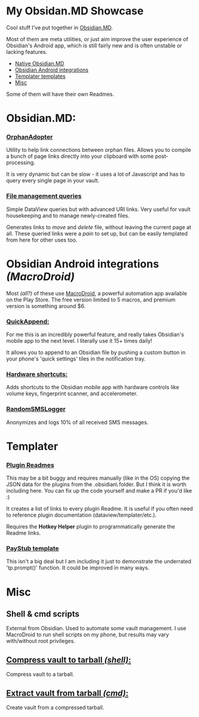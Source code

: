 # My Obsidan.MD Showcase

Cool stuff I've put together in [Obsidian.MD](https://obsidian.md).

Most of them are meta utilities, or just aim improve the user experience of Obsidian's Android app, which is still fairly new and is often unstable or lacking features.


- [Native Obsidian.MD](#obsidianmd)
- [Obsidian Android integrations](#obsidian-android-integrations-macrodroid)
- [Templater templates](#Templater)
- [Misc](#misc)

Some of them will have their own Readmes.

# Obsidian.MD:

### [**OrphanAdopter**](/OrphanAdopter/)
Utility to help link connections between orphan files. Allows you to compile a bunch of page links directly into your clipboard with some post-processing.

It is very dynamic but can be slow - it uses a lot of Javascript and has to query every single page in your vault.

### [**File management queries**](/FileManagementQueries/)
Simple DataView queries but with advanced URI links. Very useful for vault housekeeping and to manage newly-created files.

Generates links to *move* and *delete* file, without leaving the current page at all. These queried links were a *pain* to set up, but can be easily templated from here for other uses too.



# **Obsidian Android integrations** *(MacroDroid)*

Most *(all?)* of these use [MacroDroid](https://play.google.com/store/apps/details?id=com.arlosoft.macrodroid&hl=en_US&gl=US), a powerful automation app available on the Play Store. The free version limited to 5 macros, and premium version is something around $6.


### [**QuickAppend:**](/QuickAppend/)
For me this is an incredibly powerful feature, and really takes Obsidian's mobile app to the next level. I literally use it 15+ times daily!

It allows you to append to an Obsidian file by pushing a custom button in your phone's 'quick settings' tiles in the notification tray. 

### [**Hardware shortcuts:**](/AndroidHardwareShortcuts/)
Adds shortcuts to the Obsidian mobile app with hardware controls like volume keys, fingerprint scanner, and accelerometer.

### **[RandomSMSLogger](/RandomSMSLogger/)**
Anonymizes and logs 10% of all received SMS messages.


# Templater

### [Plugin Readmes](Templater/PluginReadmes/)

This may be a bit buggy and requires manually (like in the OS) copying the JSON data for the plugins from the \.obsidian\ folder. But I think it is worth including here. You can fix up the code yourself and make a PR if you'd like :)

It creates a list of links to every plugin Readme. It is useful if you often need to reference plugin documentation (dataview/templater/etc.).

Requires the **Hotkey Helper** plugin to programmatically generate the Readme links.


### [PayStub template](Templater/PayStubTemplate/)

This isn't a big deal but I am including it just to demonstrate the underrated 'tp.prompt()' function. It could be improved in many ways.



# Misc

## **Shell & cmd scripts**
External from Obsidian. Used to automate some vault management. I use MacroDroid to run shell scripts on my phone, but results may vary with/without root privileges.

## [**Compress vault to tarball** *(shell)*:](/Bat-ShellScripts/)
Compress vault to a tarball.

## [**Extract vault from tarball** *(cmd)*:](/Bat-ShellScripts/)
Create vault from a compressed tarball.

